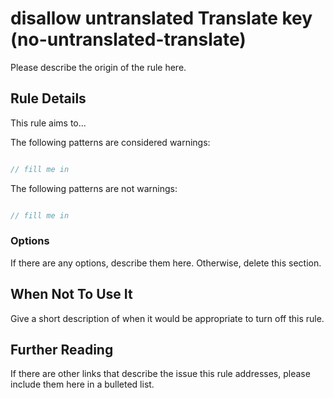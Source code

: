 # disallow untranslated Translate key (no-untranslated-translate)

Please describe the origin of the rule here.


## Rule Details

This rule aims to...

The following patterns are considered warnings:

```js

// fill me in

```

The following patterns are not warnings:

```js

// fill me in

```

### Options

If there are any options, describe them here. Otherwise, delete this section.

## When Not To Use It

Give a short description of when it would be appropriate to turn off this rule.

## Further Reading

If there are other links that describe the issue this rule addresses, please include them here in a bulleted list.
